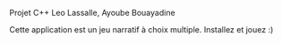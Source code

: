 Projet C++ 
Leo Lassalle, Ayoube Bouayadine

Cette application est un jeu narratif à choix multiple. Installez et jouez :)

